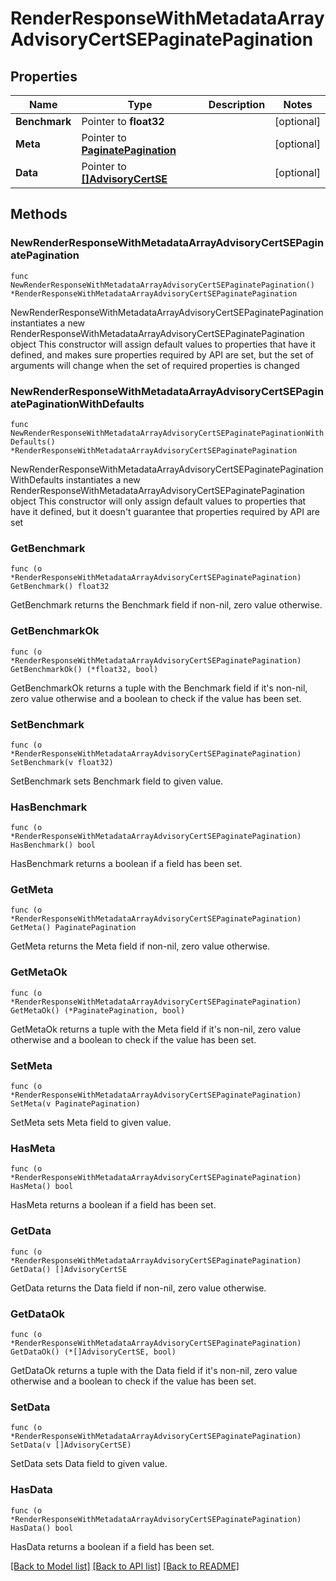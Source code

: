# RenderResponseWithMetadataArrayAdvisoryCertSEPaginatePagination

## Properties

Name | Type | Description | Notes
------------ | ------------- | ------------- | -------------
**Benchmark** | Pointer to **float32** |  | [optional] 
**Meta** | Pointer to [**PaginatePagination**](PaginatePagination.md) |  | [optional] 
**Data** | Pointer to [**[]AdvisoryCertSE**](AdvisoryCertSE.md) |  | [optional] 

## Methods

### NewRenderResponseWithMetadataArrayAdvisoryCertSEPaginatePagination

`func NewRenderResponseWithMetadataArrayAdvisoryCertSEPaginatePagination() *RenderResponseWithMetadataArrayAdvisoryCertSEPaginatePagination`

NewRenderResponseWithMetadataArrayAdvisoryCertSEPaginatePagination instantiates a new RenderResponseWithMetadataArrayAdvisoryCertSEPaginatePagination object
This constructor will assign default values to properties that have it defined,
and makes sure properties required by API are set, but the set of arguments
will change when the set of required properties is changed

### NewRenderResponseWithMetadataArrayAdvisoryCertSEPaginatePaginationWithDefaults

`func NewRenderResponseWithMetadataArrayAdvisoryCertSEPaginatePaginationWithDefaults() *RenderResponseWithMetadataArrayAdvisoryCertSEPaginatePagination`

NewRenderResponseWithMetadataArrayAdvisoryCertSEPaginatePaginationWithDefaults instantiates a new RenderResponseWithMetadataArrayAdvisoryCertSEPaginatePagination object
This constructor will only assign default values to properties that have it defined,
but it doesn't guarantee that properties required by API are set

### GetBenchmark

`func (o *RenderResponseWithMetadataArrayAdvisoryCertSEPaginatePagination) GetBenchmark() float32`

GetBenchmark returns the Benchmark field if non-nil, zero value otherwise.

### GetBenchmarkOk

`func (o *RenderResponseWithMetadataArrayAdvisoryCertSEPaginatePagination) GetBenchmarkOk() (*float32, bool)`

GetBenchmarkOk returns a tuple with the Benchmark field if it's non-nil, zero value otherwise
and a boolean to check if the value has been set.

### SetBenchmark

`func (o *RenderResponseWithMetadataArrayAdvisoryCertSEPaginatePagination) SetBenchmark(v float32)`

SetBenchmark sets Benchmark field to given value.

### HasBenchmark

`func (o *RenderResponseWithMetadataArrayAdvisoryCertSEPaginatePagination) HasBenchmark() bool`

HasBenchmark returns a boolean if a field has been set.

### GetMeta

`func (o *RenderResponseWithMetadataArrayAdvisoryCertSEPaginatePagination) GetMeta() PaginatePagination`

GetMeta returns the Meta field if non-nil, zero value otherwise.

### GetMetaOk

`func (o *RenderResponseWithMetadataArrayAdvisoryCertSEPaginatePagination) GetMetaOk() (*PaginatePagination, bool)`

GetMetaOk returns a tuple with the Meta field if it's non-nil, zero value otherwise
and a boolean to check if the value has been set.

### SetMeta

`func (o *RenderResponseWithMetadataArrayAdvisoryCertSEPaginatePagination) SetMeta(v PaginatePagination)`

SetMeta sets Meta field to given value.

### HasMeta

`func (o *RenderResponseWithMetadataArrayAdvisoryCertSEPaginatePagination) HasMeta() bool`

HasMeta returns a boolean if a field has been set.

### GetData

`func (o *RenderResponseWithMetadataArrayAdvisoryCertSEPaginatePagination) GetData() []AdvisoryCertSE`

GetData returns the Data field if non-nil, zero value otherwise.

### GetDataOk

`func (o *RenderResponseWithMetadataArrayAdvisoryCertSEPaginatePagination) GetDataOk() (*[]AdvisoryCertSE, bool)`

GetDataOk returns a tuple with the Data field if it's non-nil, zero value otherwise
and a boolean to check if the value has been set.

### SetData

`func (o *RenderResponseWithMetadataArrayAdvisoryCertSEPaginatePagination) SetData(v []AdvisoryCertSE)`

SetData sets Data field to given value.

### HasData

`func (o *RenderResponseWithMetadataArrayAdvisoryCertSEPaginatePagination) HasData() bool`

HasData returns a boolean if a field has been set.


[[Back to Model list]](../README.md#documentation-for-models) [[Back to API list]](../README.md#documentation-for-api-endpoints) [[Back to README]](../README.md)


